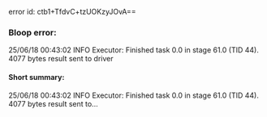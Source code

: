 error id: ctb1+TfdvC+tzUOKzyJOvA==
### Bloop error:

25/06/18 00:43:02 INFO Executor: Finished task 0.0 in stage 61.0 (TID 44). 4077 bytes result sent to driver
#### Short summary: 

25/06/18 00:43:02 INFO Executor: Finished task 0.0 in stage 61.0 (TID 44). 4077 bytes result sent to...